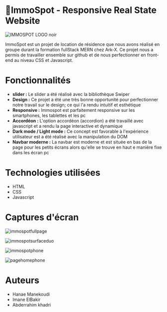 

# 🏡ImmoSpot - Responsive Real State Website
![IMMOSPOT LOGO noir](https://github.com/abde109/immoSpot/assets/126266227/eba4f0d3-1e38-4eeb-bf55-c220263fd51d)

ImmoSpot est un projet de location de résidence que nous avons réalisé en groupe durant la formation fullStack MERN chez Ark-X. Ce projet nous a permis de travailler ensemble sur github et de nous perfectionner en front-end au niveau CSS et Javascript.

# Fonctionnalités
- **slider :** Le slider a été réalisé avec la bibliothèque Swiper
- **Design :** Ce projet a été une très bonne opportunité pour perfectionner notre travail sur le design; ce qui l'a rendu intuitif et esthétique
- **Responsive :** Immospot est parfaitement responsive sur les smartphones, les tablettes et les pc
- **Accordéon :** L'option accordéon (accordion) a été travaillé avec javascript et a rendu la page interactive et dynamique
- **Dark mode / Light mode :** Ce concept est favorable à l'expérience utilisateur est a été réalisé avec la manipulation du DOM
- **Navbar moderne :** La navbar est moderne et est située en bas de la page pour les petits écrans alors qu'elle se trouve en haut e manière fixe dans les écran pc

# Technologies utilisées
- HTML
- CSS
- Javascript

# Captures d'écran
![immospotfullpage](https://github.com/abde109/immoSpot/assets/126266227/254affd5-ba0c-4ea8-a3ab-64019d6bae4c)

![immospotsurfaceduo](https://github.com/abde109/immoSpot/assets/126266227/fee59fb0-c368-4247-a346-c5c4536d2886)

![immospotphone](https://github.com/abde109/immoSpot/assets/126266227/570e6218-6a89-4ff2-934b-cfa1b84c6bbe)

![pagehomephone](https://github.com/abde109/immoSpot/assets/126266227/85b630e7-9d0b-49dc-a7c8-8f136a1fb3a0)

# Auteurs
- Hanae Manekoudi
- Imane ElBakir
- Abderrahim khadri
